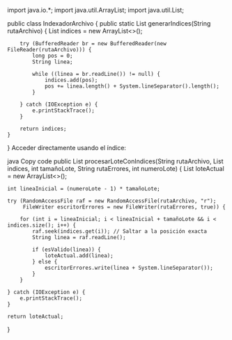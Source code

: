 import java.io.*;
import java.util.ArrayList;
import java.util.List;

public class IndexadorArchivo {
    public static List<Long> generarIndices(String rutaArchivo) {
        List<Long> indices = new ArrayList<>();

        try (BufferedReader br = new BufferedReader(new FileReader(rutaArchivo))) {
            long pos = 0;
            String linea;

            while ((linea = br.readLine()) != null) {
                indices.add(pos);
                pos += linea.length() + System.lineSeparator().length();
            }

        } catch (IOException e) {
            e.printStackTrace();
        }

        return indices;
    }
}
Acceder directamente usando el índice:

java
Copy code
public List<String> procesarLoteConIndices(String rutaArchivo, List<Long> indices, int tamañoLote, String rutaErrores, int numeroLote) {
    List<String> loteActual = new ArrayList<>();

    int lineaInicial = (numeroLote - 1) * tamañoLote;

    try (RandomAccessFile raf = new RandomAccessFile(rutaArchivo, "r");
         FileWriter escritorErrores = new FileWriter(rutaErrores, true)) {

        for (int i = lineaInicial; i < lineaInicial + tamañoLote && i < indices.size(); i++) {
            raf.seek(indices.get(i)); // Saltar a la posición exacta
            String linea = raf.readLine();

            if (esValido(linea)) {
                loteActual.add(linea);
            } else {
                escritorErrores.write(linea + System.lineSeparator());
            }
        }

    } catch (IOException e) {
        e.printStackTrace();
    }

    return loteActual;
}
